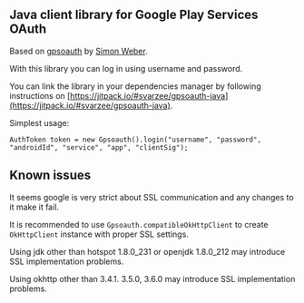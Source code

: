 Java client library for Google Play Services OAuth
--------------------------------------------------

Based on [gpsoauth](https://github.com/simon-weber/gpsoauth) by [Simon Weber](https://github.com/simon-weber).

With this library you can log in using username and password.

You can link the library in your dependencies manager by following instructions on [https://jitpack.io/#svarzee/gpsoauth-java](https://jitpack.io/#svarzee/gpsoauth-java).

Simplest usage:
```
AuthToken token = new Gpsoauth().login("username", "password", "androidId", "service", "app", "clientSig");
```
Known issues
------------
It seems google is very strict about SSL communication and any changes to it make it fail.

It is recommended to use `Gpsoauth.compatibleOkHttpClient` to create `OkHttpClient` instance with proper SSL settings.

Using jdk other than hotspot 1.8.0_231 or openjdk 1.8.0_212 may introduce SSL implementation problems.

Using okhttp other than 3.4.1. 3.5.0, 3.6.0 may introduce SSL implementation problems.
